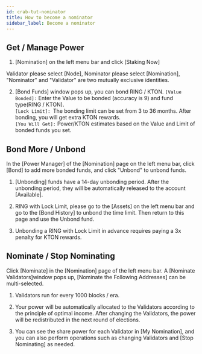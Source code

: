 ```yaml
---
id: crab-tut-nominator
title: How to become a nominator
sidebar_label: Become a nominator
---
```


## Get / Manage Power

1) [Nomination] on the left menu bar and click [Staking Now]

Validator please select [Node], Nominator please select [Nomination], "Nominator" and "Validator" are two mutually exclusive identities.

2) [Bond Funds] window pops up, you can bond RING / KTON.
`[Value Bonded]:` Enter the Value to be bonded (accuracy is 9) and fund type(RING / KTON).  
`[Lock Limit]: `The bonding limit can be set from 3 to 36 months. After bonding, you will get extra KTON rewards.  
`[You Will Get]:` Power/KTON estimates based on the Value and Limit of bonded funds you set.

## Bond More / Unbond

In the [Power Manager] of the [Nomination] page on the left menu bar, click [Bond] to add more bonded funds, and click "Unbond" to unbond funds.

1) [Unbonding] funds have a 14-day unbonding period. After the unbonding period, they will be automatically released to the account [Available].

2) RING with Lock Limit, please go to the [Assets] on the left menu bar and go to the [Bond History] to unbond the time limit. Then return to this page and use the Unbond fund.

3) Unbonding a RING with Lock Limit in advance requires paying a 3x penalty for KTON rewards.

## Nominate / Stop Nominating

Click [Nominate] in the [Nomination] page of the left menu bar. A [Nominate Validators]window pops up, [Nominate the Following Addresses] can be multi-selected.

1) Validators run for every 1000 blocks / era.

2) Your power will be automatically allocated to the Validators according to the principle of optimal income. After changing the Validators, the power will be redistributed in the next round of elections.

3) You can see the share power for each Validator in [My Nomination], and you can also perform operations such as changing Validators and [Stop Nominating] as needed.